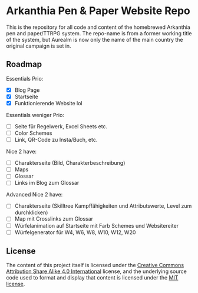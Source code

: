 # Arkanthia Pen & Paper Website Repo
This is the repository for all code and content of the homebrewed Arkanthia pen and paper/TTRPG system. 
The repo-name is from a former working title of the system, but Aurealm is now only the name of the main country the original campaign is set in.

## Roadmap
Essentials Prio: 

- [x] Blog Page
- [x] Startseite
- [x] Funktionierende Website lol

Essentials weniger Prio:

- [ ] Seite für Regelwerk, Excel Sheets etc.
- [ ] Color Schemes
- [ ] Link, QR-Code zu Insta/Buch, etc.

Nice 2 have:

- [ ] Charakterseite (Bild, Charakterbeschreibung)
- [ ] Maps
- [ ] Glossar
- [ ] Links im Blog zum Glossar

Advanced Nice 2 have:

- [ ] Charakterseite (Skilltree Kampffähigkeiten und Attributswerte, Level zum durchklicken)
- [ ] Map mit Crosslinks zum Glossar
- [ ] Würfelanimation auf Startseite mit Farb Schemes und Websitereiter
- [ ] Würfelgenerator für W4, W6, W8, W10, W12, W20

## License
The content of this project itself is licensed under the [Creative Commons Attribution Share Alike 4.0 International](https://creativecommons.org/licenses/by-sa/4.0/) license, and the underlying source code used to format and display that content is licensed under the [MIT license](https://github.com/MiragonMx/aurealm_web/blob/main/LICENSE.md).
